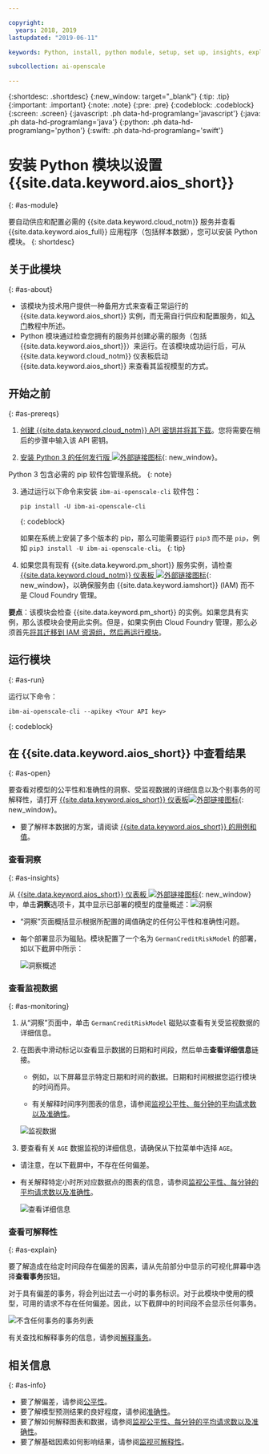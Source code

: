 ```yaml
---

copyright:
  years: 2018, 2019
lastupdated: "2019-06-11"

keywords: Python, install, python module, setup, set up, insights, explainability

subcollection: ai-openscale

---
```


{:shortdesc: .shortdesc}
{:new_window: target="_blank"}
{:tip: .tip}
{:important: .important}
{:note: .note}
{:pre: .pre}
{:codeblock: .codeblock}
{:screen: .screen}
{:javascript: .ph data-hd-programlang='javascript'}
{:java: .ph data-hd-programlang='java'}
{:python: .ph data-hd-programlang='python'}
{:swift: .ph data-hd-programlang='swift'}

# 安装 Python 模块以设置 {{site.data.keyword.aios_short}}
{: #as-module}

要自动供应和配置必需的 {{site.data.keyword.cloud_notm}} 服务并查看 {{site.data.keyword.aios_full}} 应用程序（包括样本数据），您可以安装 Python 模块。
{: shortdesc}

## 关于此模块
{: #as-about}

- 该模块为技术用户提供一种备用方式来查看正常运行的 {{site.data.keyword.aios_short}} 实例，而无需自行供应和配置服务，如[入门](/docs/services/ai-openscale?topic=ai-openscale-gettingstarted)教程中所述。
- Python 模块通过检查您拥有的服务并创建必需的服务（包括 {{site.data.keyword.aios_short}}）来运行。在该模块成功运行后，可从 {{site.data.keyword.cloud_notm}} 仪表板启动 {{site.data.keyword.aios_short}} 来查看其监视模型的方式。

## 开始之前
{: #as-prereqs}

1. [创建 {{site.data.keyword.cloud_notm}} API 密钥并将其下载](/docs/iam?topic=iam-userapikey#create_user_key)。您将需要在稍后的步骤中输入该 API 密钥。

2. [安装 Python 3 的任何发行版 ![外部链接图标](../../icons/launch-glyph.svg "外部链接图标")](https://www.python.org/downloads/){: new_window}。

  Python 3 包含必需的 pip 软件包管理系统。
  {: note}

3. 通过运行以下命令来安装 `ibm-ai-openscale-cli` 软件包：

    ```
    pip install -U ibm-ai-openscale-cli
    ```
    {: codeblock}

    如果在系统上安装了多个版本的 pip，那么可能需要运行 `pip3` 而不是 `pip`，例如 `pip3 install -U ibm-ai-openscale-cli`。
    {: tip}

4. 如果您具有现有 {{site.data.keyword.pm_short}} 服务实例，请检查 [{{site.data.keyword.cloud_notm}} 仪表板 ![外部链接图标](../../icons/launch-glyph.svg "外部链接图标")](https://{DomainName}){: new_window}，以确保服务由 {{site.data.keyword.iamshort}} (IAM) 而不是 Cloud Foundry 管理。

  **要点**：该模块会检查 {{site.data.keyword.pm_short}} 的实例。如果您具有实例，那么该模块会使用此实例。但是，如果实例由 Cloud Foundry 管理，那么必须首先[将其迁移到 IAM 资源组，然后再运行模块](/docs/resources?topic=resources-migrate#migrate)。

## 运行模块
{: #as-run}

运行以下命令：

```
ibm-ai-openscale-cli --apikey <Your API key>
```
{: codeblock}

## 在 {{site.data.keyword.aios_short}} 中查看结果
{: #as-open}

要查看对模型的公平性和准确性的洞察、受监视数据的详细信息以及个别事务的可解释性，请打开 [{{site.data.keyword.aios_short}} 仪表板![外部链接图标](../../icons/launch-glyph.svg "外部链接图标")](https://aiopenscale.cloud.ibm.com/aiopenscale/){: new_window}。

- 要了解样本数据的方案，请阅读 [{{site.data.keyword.aios_short}} 的用例和值](/docs/services/ai-openscale?topic=ai-openscale-gettingstarted#gs-use)。

### 查看洞察
{: #as-insights}

从 [{{site.data.keyword.aios_short}} 仪表板 ![外部链接图标](../../icons/launch-glyph.svg "外部链接图标")](https://aiopenscale.cloud.ibm.com/aiopenscale/){: new_window} 中，单击**洞察**选项卡，其中显示已部署的模型的度量概述：![洞察](images/insight-dash-tab.png)

- “洞察”页面概括显示根据所配置的阈值确定的任何公平性和准确性问题。

- 每个部署显示为磁贴。模块配置了一个名为 `GermanCreditRiskModel` 的部署，如以下截屏中所示：

  ![洞察概述](images/setup01-0206.png)

### 查看监视数据
{: #as-monitoring}

1. 从“洞察”页面中，单击 `GermanCreditRiskModel` 磁贴以查看有关受监视数据的详细信息。
2. 在图表中滑动标记以查看显示数据的日期和时间段，然后单击**查看详细信息**链接。

   - 例如，以下屏幕显示特定日期和时间的数据。日期和时间根据您运行模块的时间而异。

   - 有关解释时间序列图表的信息，请参阅[监视公平性、每分钟的平均请求数以及准确性](/docs/services/ai-openscale?topic=ai-openscale-it-ov)。

    ![监视数据](images/setup02-0206.png)

3. 要查看有关 `AGE` 数据监视的详细信息，请确保从下拉菜单中选择 `AGE`。

  - 请注意，在以下截屏中，不存在任何偏差。

  - 有关解释特定小时所对应数据点的图表的信息，请参阅[监视公平性、每分钟的平均请求数以及准确性](/docs/services/ai-openscale?topic=ai-openscale-it-ov#it-intp)。

    ![查看详细信息](images/setup03-0206.png)

### 查看可解释性
{: #as-explain}

要了解造成在给定时间段存在偏差的因素，请从先前部分中显示的可视化屏幕中选择**查看事务**按钮。

对于具有偏差的事务，将会列出过去一小时的事务标识。对于此模块中使用的模型，可用的请求不存在任何偏差。因此，以下截屏中的时间段不会显示任何事务。

  ![不含任何事务的事务列表](images/setup06-0206.png)

有关查找和解释事务的信息，请参阅[解释事务](/docs/services/ai-openscale?topic=ai-openscale-ie-ov#ie-view)。

## 相关信息
{: #as-info}

- 要了解偏差，请参阅[公平性](/docs/services/ai-openscale?topic=ai-openscale-mf-monitor)。
- 要了解模型预测结果的良好程度，请参阅[准确性](/docs/services/ai-openscale?topic=ai-openscale-acc-monitor)。
- 要了解如何解释图表和数据，请参阅[监视公平性、每分钟的平均请求数以及准确性](/docs/services/ai-openscale?topic=ai-openscale-it-ov)。
- 要了解基础因素如何影响结果，请参阅[监视可解释性](/docs/services/ai-openscale?topic=ai-openscale-ie-ov)。
